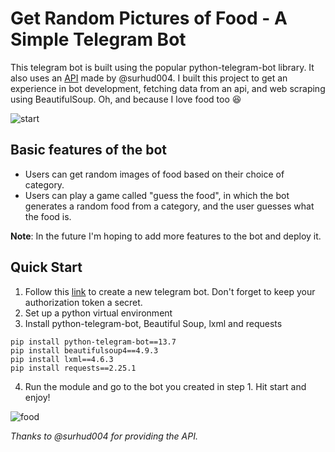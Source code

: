 # Get Random Pictures of Food - A Simple Telegram Bot

This telegram bot is built using the popular python-telegram-bot library. It also uses an [API](https://foodish-api.herokuapp.com/) made by @surhud004. 
I built this project to get an experience in bot development, fetching data from an api, and web scraping using BeautifulSoup. Oh, and because I love food too :laughing:

![start](https://user-images.githubusercontent.com/66206865/136410373-480973ae-ebfd-409a-84cb-9f5542e8872a.jpg)

## Basic features of the bot

- Users can get random images of food based on their choice of category.
- Users can play a game called "guess the food", in which the bot generates a random food from a category, and the user guesses what the food is.

**Note**: In the future I'm hoping to add more features to the bot and deploy it.


## Quick Start
1. Follow this [link](https://core.telegram.org/bots#6-botfather) to create a new telegram bot. Don't forget to keep your authorization token a secret.
2. Set up a python virtual environment
3. Install python-telegram-bot, Beautiful Soup, lxml and requests
```buildoutcfg
pip install python-telegram-bot==13.7
pip install beautifulsoup4==4.9.3
pip install lxml==4.6.3
pip install requests==2.25.1
```
4. Run the module and go to the bot you created in step 1. Hit start and enjoy!

![food](https://user-images.githubusercontent.com/66206865/136410387-f55800c3-1de0-4c08-9de8-213816c1067d.jpg)



*Thanks to @surhud004 for providing the API.*

